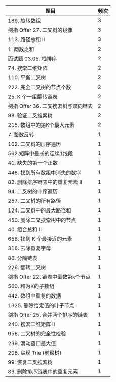 | 题目                       | 频次 |
|--------------------------|----|
| 189\. 旋转数组               | 3  |
| 剑指 Offer 27\. 二叉树的镜像     | 3  |
| 113\. 路径总和 II            | 3  |
| 1\. 两数之和                 | 2  |
| 面试题 03\.05\. 栈排序         | 2  |
| 74\. 搜索二维矩阵              | 2  |
| 110\. 平衡二叉树              | 2  |
| 222\. 完全二叉树的节点个数         | 2  |
| 25\. K 个一组翻转链表           | 2  |
| 剑指 Offer 36\. 二叉搜索树与双向链表 | 2  |
| 98\. 验证二叉搜索树             | 2  |
| 215\. 数组中的第K个最大元素        | 2  |
| 7\. 整数反转                 | 1  |
| 102\. 二叉树的层序遍历           | 1  |
| 562\.矩阵中最长的连续1线段         | 1  |
| 41\. 缺失的第一个正数            | 1  |
| 448\. 找到所有数组中消失的数字       | 1  |
| 82\. 删除排序链表中的重复元素 II     | 1  |
| 94\. 二叉树的中序遍历            | 1  |
| 257\. 二叉树的所有路径           | 1  |
| 124\. 二叉树中的最大路径和         | 1  |
| 450\. 删除二叉搜索树中的节点        | 1  |
| 40\. 组合总和 II             | 1  |
| 658\. 找到 K 个最接近的元素       | 1  |
| 316\. 去除重复字母             | 1  |
| 86\. 分隔链表                | 1  |
| 226\. 翻转二叉树              | 1  |
| 剑指 Offer 22\. 链表中倒数第k个节点 | 1  |
| 560\. 和为K的子数组            | 1  |
| 442\. 数组中重复的数据           | 1  |
| 1325\. 删除给定值的叶子节点        | 1  |
| 剑指 Offer 25\. 合并两个排序的链表  | 1  |
| 240\. 搜索二维矩阵 II          | 1  |
| 958\. 二叉树的完全性检验          | 1  |
| 239\. 滑动窗口最大值            | 1  |
| 208\. 实现 Trie \(前缀树\)    | 1  |
| 99\. 恢复二叉搜索树             | 1  |
| 83\. 删除排序链表中的重复元素        | 1  |